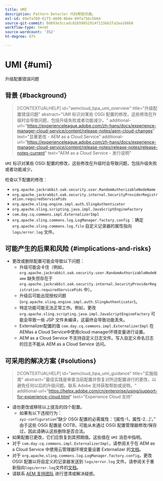 ```yaml
---
title: UMI
description: Pattern Detector 代码帮助页面。
exl-id: 04efa760-61f5-4690-8b4e-89fa756c5b64
source-git-commit: 0d693e3ccadc81b59852914f115bb2fa2ea166b0
workflow-type: tm+mt
source-wordcount: '352'
ht-degree: 87%

---
```


# UMI {#umi}

升级配置错误问题

## 背景 {#background}

>[!CONTEXTUALHELP]
>id="aemcloud_bpa_umi_overview"
>title="升级配置错误问题"
>abstract="UMI 标识对某些 OSGi 配置的修改，这些修改在升级时会导致问题，包括升级失败或者功能减少。"
>additional-url="https://experienceleague.adobe.com/zh-hans/docs/experience-manager-cloud-service/content/release-notes/aem-cloud-changes" text="显著更改 - AEM as a Cloud Service"
>additional-url="https://experienceleague.adobe.com/zh-hans/docs/experience-manager-cloud-service/content/release-notes/release-notes/release-notes-current" text="AEM as a Cloud Service - 发行说明"

`UMI`  标识对某些 OSGi 配置的修改，这些修改在升级时会导致问题，包括升级失败或者功能减少。

检查以下配置的修改：

* `org.apache.jackrabbit.oak.security.user.RandomAuthorizableNodeName`
* `org.apache.jackrabbit.oak.security.internal.SecurityProviderRegistration.requiredServicePids`
* `org.apache.sling.engine.impl.auth.SlingAuthenticator`
* `org.apache.sling.scripting.java.impl.JavaScriptEngineFactory`
* `com.day.cq.commons.impl.ExternalizerImpl`
* `org.apache.sling.commons.log.LogManager.factory.config` ：确定 `org.apache.sling.commons.log.file` 自定义记录器的属性指向 `logs/error.log` 文件。

## 可能产生的后果和风险 {#implications-and-risks}

* 更改或删除配置可能会导致以下问题：
   * 升级可能会卡住（例如，`org.apache.jackrabbit.oak.security.user.RandomAuthorizableNodeName` 缺失但存在于 `org.apache.jackrabbit.oak.security.internal.SecurityProviderRegistration.requiredServicePids` 中）。
   * 升级后可能出现授权问题 (`org.apache.sling.engine.impl.auth.SlingAuthenticator`)。
   * 特定功能可能无法正常工作。例如，更改 `org.apache.sling.scripting.java.impl.JavaScriptEngineFactory` 可能会导致一些 JSP 文件未编译，这最终会导致功能丢失。
   * Externalizer配置的值 `com.day.cq.commons.impl.ExternalizerImpl` 在AEMas a Cloud Service中使用cloud manager环境变量进行设置。
   * AEM as a Cloud Service 不支持自定义日志文件。写入自定义命名日志的日志不能从 AEM as a Cloud Service 访问。

## 可采用的解决方案 {#solutions}

>[!CONTEXTUALHELP]
>id="aemcloud_bpa_umi_guidance"
>title="实施指南"
>abstract="最佳实践是审查当前配置并恢复对所述配置进行的更改，以避免任何以后的升级问题。联系 Adobe 支持获取帮助或说明。"
>additional-url="https://helpx.adobe.com/cn/enterprise/using/support-for-experience-cloud.html" text="Experience Cloud 支持"

* 请勿更改或移除以上提及的四个配置。
   * 如果有以下违规行为：\
     `xyz-configuration`“缺少 OSGi 配置的必需属性：‘[属性-1，属性-2...]’。”\
     由于这些 OSGi 配置是 OOTB，可能从未通过 OSGi 配置管理器修改/保存过，因此请确认这些删除是否合法。
* 如果配置已更改，它们应恢复到其预期值。这些值在 `UMI` 消息中指明。
* 对于 `com.day.cq.commons.impl.ExternalizerImpl`，请参阅关于在 AEM as a Cloud Service 中使用云管理器环境变量设置 Externalizer 的[文档](https://experienceleague.adobe.com/zh-hans/docs/experience-manager-cloud-service/content/implementing/developer-tools/externalizer)。
* 对于 `org.apache.sling.commons.log.LogManager.factory.config`，更改 OSGI 配置以将自定义的记录器发送到 `logs/error.log` 文件。请参阅关于重新指向`logs/error.log`文件的[文档](https://experienceleague.adobe.com/zh-hans/docs/experience-manager-learn/cloud-service/debugging/debugging-aem-as-a-cloud-service/logs)。
* 请联系 [AEM 支持团队](https://helpx.adobe.com/cn/enterprise/using/support-for-experience-cloud.html) 进行澄清或解决疑惑。
